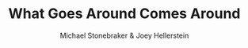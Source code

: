 ---
title: What Goes Around Comes Around
author: Michael Stonebraker & Joey Hellerstein
year: 2005
citation: >
    Stonebraker, Michael, and Joey Hellerstein. "What goes around comes around." Readings in database systems 4 (2005): 1724-1735.
link: https://raw.github.com/wandyezj/reference/master/what-goes-around-comes-around.pdf
---
